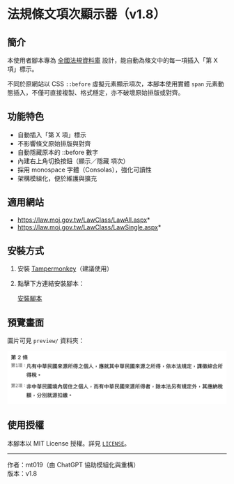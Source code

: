 # 法規條文項次顯示器（v1.8）

## 簡介

本使用者腳本專為 [全國法規資料庫](https://law.moj.gov.tw/) 設計，能自動為條文中的每一項插入「第 X 項」標示。

不同於原網站以 CSS `::before` 虛擬元素顯示項次，本腳本使用實體 `span` 元素動態插入，不僅可直接複製、格式穩定，亦不破壞原始排版或對齊。

## 功能特色

- 自動插入「第 X 項」標示
- 不影響條文原始排版與對齊
- 自動隱藏原本的 ::before 數字
- 內建右上角切換按鈕（顯示／隱藏 項次）
- 採用 monospace 字體（Consolas），強化可讀性
- 架構模組化，便於維護與擴充

## 適用網站

- https://law.moj.gov.tw/LawClass/LawAll.aspx*
- https://law.moj.gov.tw/LawClass/LawSingle.aspx*

## 安裝方式

1. 安裝 [Tampermonkey](https://www.tampermonkey.net/)（建議使用）
2. 點擊下方連結安裝腳本：

   [安裝腳本](./dist/law-item-label.user.js)

## 預覽畫面

圖片可見 `preview/` 資料夾：

![預覽畫面](preview/image.png)

## 使用授權

本腳本以 MIT License 授權。詳見 [`LICENSE`](./LICENSE)。

---

作者：mt019（由 ChatGPT 協助模組化與重構）  
版本：v1.8